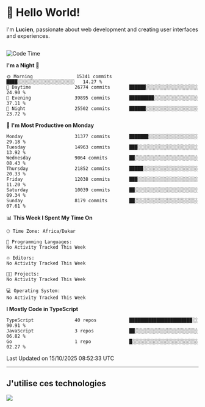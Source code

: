 # 👋 Hello World!

I'm **Lucien**, passionate about web development and creating user interfaces and experiences.

##

<!--START_SECTION:waka-->
![Code Time](http://img.shields.io/badge/Code%20Time-3%2C921%20hrs%2018%20mins-blue)

**I'm a Night 🦉** 

```text
🌞 Morning                15341 commits       ████░░░░░░░░░░░░░░░░░░░░░   14.27 % 
🌆 Daytime                26774 commits       ██████░░░░░░░░░░░░░░░░░░░   24.90 % 
🌃 Evening                39895 commits       █████████░░░░░░░░░░░░░░░░   37.11 % 
🌙 Night                  25502 commits       ██████░░░░░░░░░░░░░░░░░░░   23.72 % 
```
📅 **I'm Most Productive on Monday** 

```text
Monday                   31377 commits       ███████░░░░░░░░░░░░░░░░░░   29.18 % 
Tuesday                  14963 commits       ███░░░░░░░░░░░░░░░░░░░░░░   13.92 % 
Wednesday                9064 commits        ██░░░░░░░░░░░░░░░░░░░░░░░   08.43 % 
Thursday                 21852 commits       █████░░░░░░░░░░░░░░░░░░░░   20.33 % 
Friday                   12038 commits       ███░░░░░░░░░░░░░░░░░░░░░░   11.20 % 
Saturday                 10039 commits       ██░░░░░░░░░░░░░░░░░░░░░░░   09.34 % 
Sunday                   8179 commits        ██░░░░░░░░░░░░░░░░░░░░░░░   07.61 % 
```


📊 **This Week I Spent My Time On** 

```text
🕑︎ Time Zone: Africa/Dakar

💬 Programming Languages: 
No Activity Tracked This Week

🔥 Editors: 
No Activity Tracked This Week

🐱‍💻 Projects: 
No Activity Tracked This Week

💻 Operating System: 
No Activity Tracked This Week
```

**I Mostly Code in TypeScript** 

```text
TypeScript               40 repos            ███████████████████████░░   90.91 % 
JavaScript               3 repos             ██░░░░░░░░░░░░░░░░░░░░░░░   06.82 % 
Go                       1 repo              █░░░░░░░░░░░░░░░░░░░░░░░░   02.27 % 
```




 Last Updated on 15/10/2025 08:52:33 UTC
<!--END_SECTION:waka-->
---

## J'utilise ces technologies

<p align="left">
  <a href="https://skillicons.dev">
    <img src="https://skillicons.dev/icons?i=ts,js,go,ruby,css,scss,tailwind,react,vite,nextjs,docker,figma,ableton" />
  </a>
</p>

